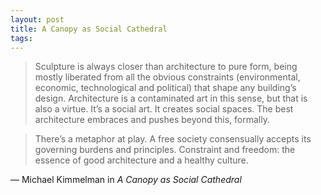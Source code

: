 ```yaml
---
layout: post
title: A Canopy as Social Cathedral
tags: 
---
```

> Sculpture is always closer than architecture to pure form, being mostly liberated from all the obvious constraints (environmental, economic, technological and political) that shape any building’s design. Architecture is a contaminated art in this sense, but that is also a virtue. It’s a social art. It creates social spaces. The best architecture embraces and pushes beyond this, formally.

> There’s a metaphor at play. A free society consensually accepts its governing burdens and principles. Constraint and freedom: the essence of good architecture and a healthy culture.

&mdash; Michael Kimmelman in *A Canopy as Social Cathedral*

